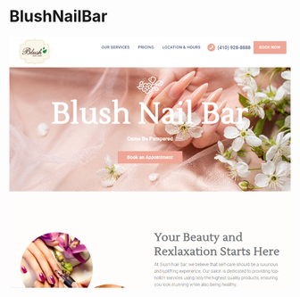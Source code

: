 ﻿# BlushNailBar
 [<img src="images/BlushNailBarWebpage.png" alt="blush nail bar web page">](https://blushnailbarannapolis.netlify.app/)

